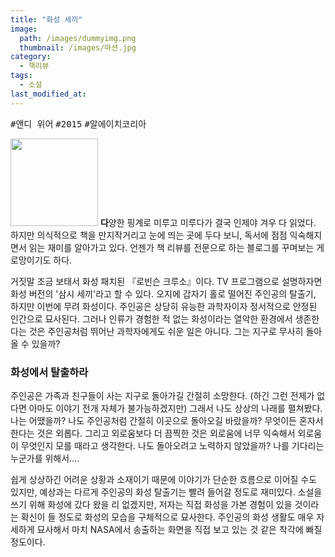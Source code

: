 ```yaml
---
title: "화성 세끼"
image: 
  path: /images/dummyimg.png
  thumbnail: /images/마션.jpg
category:
  - 책리뷰
tags:
  - 소설
last_modified_at: 
---
```


<kbd>#앤디 위어</kbd> <kbd>#2015</kbd> <kbd>#알에이치코리아</kbd>

<img src="https://img.ridicdn.net/cover/510000369/xxlarge" style="width: 140px" class="align-left right" alt=""/> **다**양한 핑계로 미루고 미루다가 결국 인제야 겨우 다 읽었다. 하지만 의식적으로 책을 만지작거리고 눈에 띄는 곳에 두다 보니, 독서에 점점 익숙해지면서 읽는 재미를 알아가고 있다. 언젠가 책 리뷰를 전문으로 하는 블로그를 꾸며보는 게 로망이기도 하다.

거짓말 조금 보태서 화성 패치된 『로빈슨 크루소』이다. TV 프로그램으로 설명하자면 화성 버전의 '삼시 세끼'라고 할 수 있다. 오지에 갑자기 홀로 떨어진 주인공의 탈출기, 하지만 이번에 무려 화성이다. 주인공은 상당히 유능한 과학자이자 정서적으로 안정된 인간으로 묘사된다. 그러나 인류가 경험한 적 없는 화성이라는 열악한 환경에서 생존한다는 것은 주인공처럼 뛰어난 과학자에게도 쉬운 일은 아니다. 그는 지구로 무사히 돌아올 수 있을까?

### 화성에서 탈출하라

주인공은 가족과 친구들이 사는 지구로 돌아가길 간절히 소망한다. (하긴 그런 전제가 없다면 아마도 이야기 전개 자체가 불가능하겠지만) 그래서 나도 상상의 나래를 펼쳐봤다. 나는 어땠을까? 나도 주인공처럼 간절히 이곳으로 돌아오길 바랐을까? 무엇이든 혼자서 한다는 것은 외롭다. 그리고 외로움보다 더 끔찍한 것은 외로움에 너무 익숙해서 외로움이 무엇인지 모를 때라고 생각한다. 나도 돌아오려고 노력하지 않았을까? 나를 기다리는 누군가를 위해서….

쉽게 상상하긴 어려운 상황과 소재이기 때문에 이야기가 단순한 흐름으로 이어질 수도 있지만, 예상과는 다르게 주인공의 화성 탈출기는 빨려 들어갈 정도로 재미있다. 소설을 쓰기 위해 화성에 갔다 왔을 리 없겠지만, 저자는 직접 화성을 가본 경험이 있을 것이라는 확신이 들 정도로 화성의 모습을 구체적으로 묘사한다. 주인공의 화성 생활도 매우 자세하게 묘사해서 마치 NASA에서 송출하는 화면을 직접 보고 있는 것 같은 착각에 빠질 정도이다.


